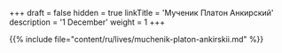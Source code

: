 +++
draft = false
hidden = true
linkTitle = 'Мученик Платон Анкирский'
description = '1 December'
weight = 1
+++

{{% include file="content/ru/lives/muchenik-platon-ankirskii.md" %}}
